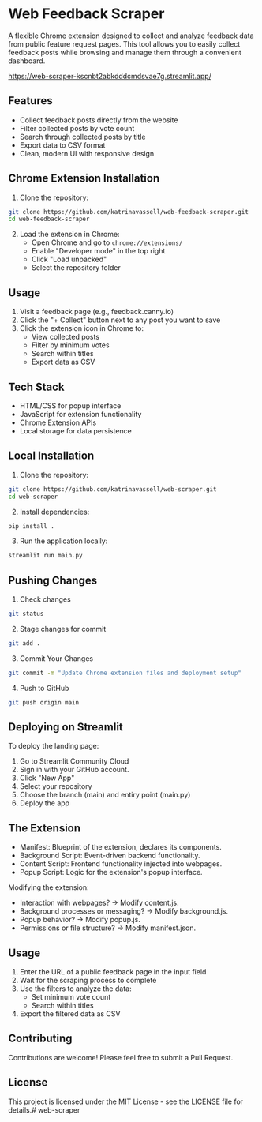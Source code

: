 # Web Feedback Scraper

A flexible Chrome extension designed to collect and analyze feedback data from public feature request pages. This tool allows you to easily collect feedback posts while browsing and manage them through a convenient dashboard.

https://web-scraper-kscnbt2abkdddcmdsvae7g.streamlit.app/

## Features

- Collect feedback posts directly from the website
- Filter collected posts by vote count
- Search through collected posts by title
- Export data to CSV format
- Clean, modern UI with responsive design

## Chrome Extension Installation

1. Clone the repository:
```bash
git clone https://github.com/katrinavassell/web-feedback-scraper.git
cd web-feedback-scraper
```

2. Load the extension in Chrome:
   - Open Chrome and go to `chrome://extensions/`
   - Enable "Developer mode" in the top right
   - Click "Load unpacked"
   - Select the repository folder

## Usage

1. Visit a feedback page (e.g., feedback.canny.io)
2. Click the "+ Collect" button next to any post you want to save
3. Click the extension icon in Chrome to:
   - View collected posts
   - Filter by minimum votes
   - Search within titles
   - Export data as CSV

## Tech Stack

- HTML/CSS for popup interface
- JavaScript for extension functionality
- Chrome Extension APIs
- Local storage for data persistence

## Local Installation

1. Clone the repository:
```bash
git clone https://github.com/katrinavassell/web-scraper.git
cd web-scraper
```

2. Install dependencies:
```bash
pip install .
```

3. Run the application locally:
```bash
streamlit run main.py
```

## Pushing Changes

1. Check changes
```bash
git status
```

2. Stage changes for commit
```bash
git add .
```

3. Commit Your Changes
```bash
git commit -m "Update Chrome extension files and deployment setup"
```

4. Push to GitHub
```bash
git push origin main
```

## Deploying on Streamlit

To deploy the landing page:

1. Go to Streamlit Community Cloud
2. Sign in with your GitHub account.
3. Click "New App"
4. Select your repository
5. Choose the branch (main) and entiry point (main.py)
6. Deploy the app

## The Extension

- Manifest: Blueprint of the extension, declares its components.
- Background Script: Event-driven backend functionality.
- Content Script: Frontend functionality injected into webpages.
- Popup Script: Logic for the extension's popup interface.

Modifying the extension:
- Interaction with webpages? → Modify content.js.
- Background processes or messaging? → Modify background.js.
- Popup behavior? → Modify popup.js.
- Permissions or file structure? → Modify manifest.json.

## Usage
1. Enter the URL of a public feedback page in the input field
2. Wait for the scraping process to complete
3. Use the filters to analyze the data:
   - Set minimum vote count
   - Search within titles
4. Export the filtered data as CSV

## Contributing

Contributions are welcome! Please feel free to submit a Pull Request.

## License

This project is licensed under the MIT License - see the [LICENSE](LICENSE) file for details.# web-scraper
